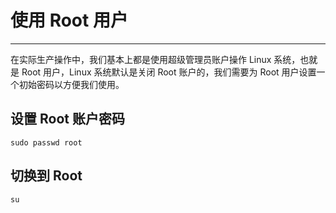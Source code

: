 # 使用 Root 用户

---

在实际生产操作中，我们基本上都是使用超级管理员账户操作 Linux 系统，也就是 Root 用户，Linux 系统默认是关闭 Root 账户的，我们需要为 Root 用户设置一个初始密码以方便我们使用。

## 设置 Root 账户密码

```
sudo passwd root
```

## 切换到 Root

```
su
```